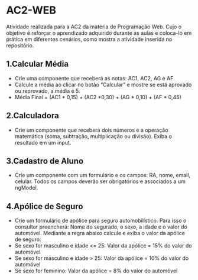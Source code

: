# AC2-WEB

Atividade realizada para a AC2 da matéria de Programação Web. Cujo o objetivo é reforçar o aprendizado adquirido durante as aulas e coloca-lo em prática em diferentes cenários, como mostra a atividade inserida no repositório. 

## 1.Calcular Média

- Crie uma componente que receberá as notas: AC1, AC2, AG e AF.
- Calcule a média ao clicar no botão “Calcular” e mostre se está aprovado ou reprovado, a média é 5.
- Média Final = (AC1 * 0,15) + (AC2 *0,30) + (AG * 0,10) + (AF * 0,45)


## 2.Calculadora

- Crie um componente que receberá dois números e a operação matemática (soma, subtração, multiplicação ou divisão). Exiba o resultado em um input.


## 3.Cadastro de Aluno

- Crie um componente com um formulário e os campos: RA, nome, email, celular. Todos os campos deverão ser obrigatórios e associados a um ngModel.


## 4.Apólice de Seguro

- Crie um formulário de apólice para seguro automobilístico. Para isso o consultor preencherá: Nome do segurado, o sexo, a idade e o valor do automóvel. Mediante a regra abaixo calcule e exiba o valor da apólice de seguro:
- Se sexo for masculino e idade <= 25: Valor da apólice = 15% do valor do automóvel
- Se sexo for masculino e idade > 25: Valor da apólice = 10% do valor do automóvel
- Se sexo for feminino: Valor da apólice = 8% do valor do automóvel
